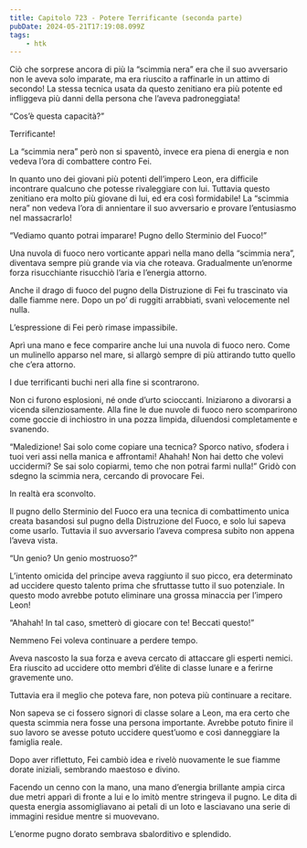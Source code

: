 ```yaml
---
title: Capitolo 723 - Potere Terrificante (seconda parte)
pubDate: 2024-05-21T17:19:08.099Z
tags:
    - htk
---
```


Ciò che sorprese ancora di più la “scimmia nera” era che il suo avversario non le aveva solo imparate, ma era riuscito a raffinarle in un attimo di secondo! La stessa tecnica usata da questo zenitiano era più potente ed infliggeva più danni della persona che l’aveva padroneggiata!

“Cos’è questa capacità?”

Terrificante!

La “scimmia nera” però non si spaventò, invece era piena di energia e non vedeva l’ora di combattere contro Fei.

In quanto uno dei giovani più potenti dell’impero Leon, era difficile incontrare qualcuno che potesse rivaleggiare con lui. Tuttavia questo zenitiano era molto più giovane di lui, ed era così formidabile! La “scimmia nera” non vedeva l’ora di annientare il suo avversario e provare l’entusiasmo nel massacrarlo!

“Vediamo quanto potrai imparare! Pugno dello Sterminio del Fuoco!”

Una nuvola di fuoco nero vorticante apparì nella mano della “scimmia nera”, diventava sempre più grande via via che roteava. Gradualmente un’enorme forza risucchiante risucchiò l’aria e l’energia attorno.

Anche il drago di fuoco del pugno della Distruzione di Fei fu trascinato via dalle fiamme nere. Dopo un po’ di ruggiti arrabbiati, svanì velocemente nel nulla.

L’espressione di Fei però rimase impassibile.

Aprì una mano e fece comparire anche lui una nuvola di fuoco nero. Come un mulinello apparso nel mare, si allargò sempre di più attirando tutto quello che c’era attorno.

I due terrificanti buchi neri alla fine si scontrarono.

Non ci furono esplosioni, né onde d’urto scioccanti. Iniziarono a divorarsi a vicenda silenziosamente. Alla fine le due nuvole di fuoco nero scomparirono come goccie di inchiostro in una pozza limpida, diluendosi completamente e svanendo.

“Maledizione! Sai solo come copiare una tecnica? Sporco nativo, sfodera i tuoi veri assi nella manica e affrontami! Ahahah! Non hai detto che volevi uccidermi? Se sai solo copiarmi, temo che non potrai farmi nulla!” Gridò con sdegno la scimmia nera, cercando di provocare Fei.

In realtà era sconvolto.

Il pugno dello Sterminio del Fuoco era una tecnica di combattimento unica creata basandosi sul pugno della Distruzione del Fuoco, e solo lui sapeva come usarlo. Tuttavia il suo avversario l’aveva compresa subito non appena l’aveva vista.

“Un genio? Un genio mostruoso?”

L’intento omicida del principe aveva raggiunto il suo picco, era determinato ad uccidere questo talento prima che sfruttasse tutto il suo potenziale. In questo modo avrebbe potuto eliminare una grossa minaccia per l’impero Leon!

“Ahahah! In tal caso, smetterò di giocare con te! Beccati questo!”

Nemmeno Fei voleva continuare a perdere tempo.

Aveva nascosto la sua forza e aveva cercato di attaccare gli esperti nemici. Era riuscito ad uccidere otto membri d’élite di classe lunare e a ferirne gravemente uno.

Tuttavia era il meglio che poteva fare, non poteva più continuare a recitare.

Non sapeva se ci fossero signori di classe solare a Leon, ma era certo che questa scimmia nera fosse una persona importante. Avrebbe potuto finire il suo lavoro se avesse potuto uccidere quest’uomo e così danneggiare la famiglia reale.

Dopo aver riflettuto, Fei cambiò idea e rivelò nuovamente le sue fiamme dorate iniziali, sembrando maestoso e divino.

Facendo un cenno con la mano, una mano d’energia brillante ampia circa due metri apparì di fronte a lui e lo imitò mentre stringeva il pugno. Le dita di questa energia assomigliavano ai petali di un loto e lasciavano una serie di immagini residue mentre si muovevano.

L’enorme pugno dorato sembrava sbalorditivo e splendido.

